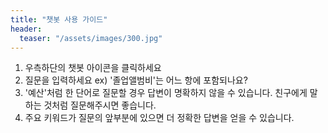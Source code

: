 ```yaml
---
title: "챗봇 사용 가이드"
header:
  teaser: "/assets/images/300.jpg"
---
```



1. 우측하단의 챗봇 아이콘을 클릭하세요
2. 질문을 입력하세요 ex) '졸업앨범비'는 어느 항에 포함되나요?
3. '예산'처럼 한 단어로 질문할 경우 답변이 명확하지 않을 수 있습니다. 친구에게 말하는 것처럼 질문해주시면 좋습니다.
4. 주요 키워드가 질문의 앞부분에 있으면 더 정확한 답변을 얻을 수 있습니다. 


